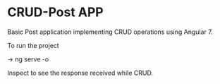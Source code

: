 # CRUD-Post APP

Basic Post application implementing CRUD operations using Angular 7.

To run the project

-> ng serve -o

Inspect to see the response received while CRUD.
